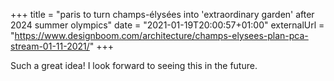 +++
title = "paris to turn champs-élysées into 'extraordinary garden' after 2024 summer olympics"
date = "2021-01-19T20:00:57+01:00"
externalUrl = "https://www.designboom.com/architecture/champs-elysees-plan-pca-stream-01-11-2021/"
+++

Such a great idea! I look forward to seeing this in the future. 